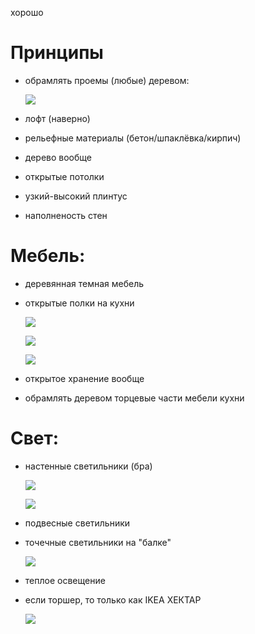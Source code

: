 хорошо

# Принципы
- обрамлять проемы (любые) деревом:

  ![](https://armata.ru/system/image/1455/full_WhatsApp_Image_2020-02-21_at_11.04.01.jpeg)
- лофт (наверно)
- рельефные материалы (бетон/шпаклёвка/кирпич)
- дерево вообще
- открытые потолки 
- узкий-высокий плинтус
- наполненость стен

# Мебель:
- деревянная темная мебель
- открытые полки на кухни

  ![](https://i.imgur.com/nDbgSLo.jpg)

  ![](https://trizio.ru/img-srv01/122016/img_post/post_2_77.jpg)

  ![](https://trizio.ru/img-srv01/122016/img_post/post_2_84.jpg)
- открытое хранение вообще
- обрамлять деревом торцевые части мебели кухни

# Свет:
- настенные светильники (бра)

  ![](https://static-sl.insales.ru/images/products/1/7644/365190620/large__DSC1343.JPG)

  ![](https://www.ikea.com/ru/ru/images/products/fubbla-fyubbla-bra-svetodiodnyy-belyy__0883397_pe643456_s5.jpg?f=s)
- подвесные светильники
- точечные светильники на "балке"

  ![](https://www.ikea.com/ru/ru/images/products/hektar-potolochnaya-shina-3-lampy-temno-seryy__0880187_pe671281_s5.jpg?f=g)
- теплое освещение
- если торшер, то только как IKEA ХЕКТАР

  ![](https://www.ikea.com/ru/ru/images/products/hektar-svetilnik-napolnyy-s-3-lampami-temno-seryy__0879891_pe676995_s5.jpg?f=g)

